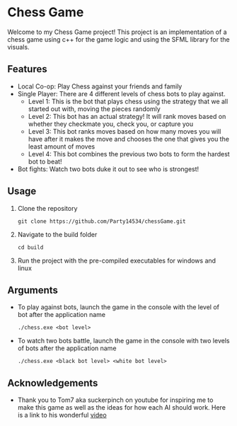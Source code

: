 # Chess Game
Welcome to my Chess Game project! This project is an implementation of a chess game using c++ for the game logic and using the SFML library for the visuals.

## Features
- Local Co-op: Play Chess against your friends and family
- Single Player: There are 4 different levels of chess bots to play against.
    - Level 1: This is the bot that plays chess using the strategy that we all started out with, moving the pieces randomly
    - Level 2: This bot has an actual strategy! It will rank moves based on whether they checkmate you, check you, or capture you
    - Level 3: This bot ranks moves based on how many moves you will have after it makes the move and chooses the one that gives you the least amount of moves
    - Level 4: This bot combines the previous two bots to form the hardest bot to beat!
- Bot fights: Watch two bots duke it out to see who is strongest!

## Usage
1. Clone the repository
    ```console
    git clone https://github.com/Party14534/chessGame.git
    ```

2. Navigate to the build folder
    ```console
    cd build
    ```

3. Run the project with the pre-compiled executables for windows and linux

## Arguments
- To play against bots, launch the game in the console with the level of bot after the application name
    ```console
    ./chess.exe <bot level>
    ```
- To watch two bots battle, launch the game in the console with two levels of bots after the application name
    ```console
    ./chess.exe <black bot level> <white bot level>
    ```

## Acknowledgements
- Thank you to Tom7 aka suckerpinch on youtube for inspiring me to make this game as well as the ideas for how each AI should work. Here is a link to his wonderful [video](https://youtu.be/DpXy041BIlA?si=14lR3zDQuJ_fEKbS)
